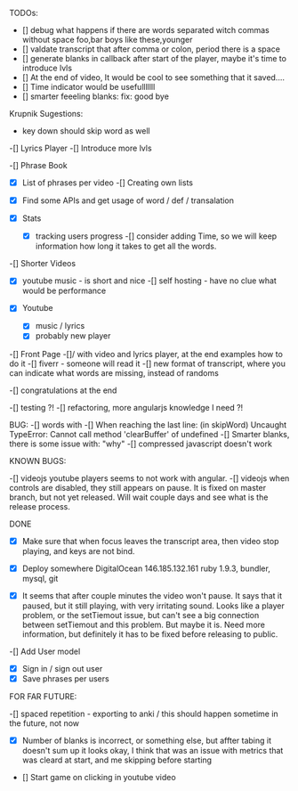 TODOs:

- [] debug what happens if there are words separated witch commas without space foo,bar  boys like these,younger
- [] valdate transcript that after comma or colon, period there is a space
- [] generate blanks in callback after start of the player, maybe it's time to introduce lvls
- [] At the end of video, It would be cool to see something that it saved....
- [] Time indicator would be usefulllllll
- [] smarter feeeling blanks: fix: good bye

Krupnik Sugestions:
- key down should skip word as well

-[] Lyrics Player
  -[] Introduce more lvls

-[] Phrase Book
  -[x] List of phrases per video
  -[] Creating own lists
  -[x] Find some APIs and get usage of word / def / transalation

-[x] Stats 
  -[x] tracking users progress
  -[] consider adding Time, so we will keep information how long it takes to get all the words.

-[] Shorter Videos
  -[x] youtube music - is short and nice
  -[] self hosting - have no clue what would be performance

-[x] Youtube 
  -[x] music / lyrics
  -[x] probably new player

-[] Front Page 
  -[]/ with video and lyrics player, at the end examples how to do it
  -[] fiverr - someone will read it
  -[] new format of transcript, where you can indicate what words are missing, instead of randoms

-[] congratulations at the end

-[] testing ?!
-[] refactoring, more angularjs knowledge I need ?!

BUG:
-[] words with 
-[] When reaching the last line: (in skipWord) Uncaught TypeError: Cannot call method 'clearBuffer' of undefined 
-[] Smarter blanks, there is some issue with: "why"
-[] compressed javascript doesn't work

KNOWN BUGS:

-[] videojs youtube players seems to not work with angular. 
-[] videojs when controls are disabled, they still appears on pause. It is fixed on master branch, but not yet released. Will wait couple days and see what is the release process.

DONE

-[x] Make sure that when focus leaves the transcript area, then video stop playing, and keys are not bind.
-[x] Deploy somewhere
  DigitalOcean 146.185.132.161
  ruby 1.9.3, bundler, mysql, git

-[x] It seems that after couple minutes the video won't pause. It says that it paused, but it still playing, with very irritating sound. Looks like a player problem, or the setTiemout issue, but can't see a big connection between setTiemout and this problem.  But maybe it is. Need more information, but definitely it has to be fixed before releasing to public.

-[] Add User model
  -[x] Sign in / sign out user
  -[x] Save phrases per users

FOR FAR FUTURE:

  -[] spaced repetition - exporting to anki / this should happen sometime in the future, not now


- [x] Number of blanks is incorrect, or something else, but affter tabing it doesn't sum up
  it looks okay, I think that was an issue with metrics that was cleard at start, and me skipping before starting
- [] Start game on clicking in youtube video
